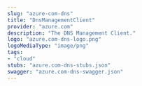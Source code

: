 ```yaml
---
slug: "azure-com-dns"
title: "DnsManagementClient"
provider: "azure.com"
description: "The DNS Management Client."
logo: "azure.com-dns-logo.png"
logoMediaType: "image/png"
tags:
- "cloud"
stubs: "azure.com-dns-stubs.json"
swagger: "azure.com-dns-swagger.json"
---
```

